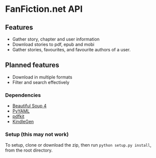 # FanFiction.net API

## Features
* Gather story, chapter and user information
* Download stories to pdf, epub and mobi
* Gather stories, favourites, and favourite authors of a user.

## Planned features
* Download in multiple formats
* Filter and search effectively

### Dependencies
* [Beautiful Soup 4](http://www.crummy.com/software/BeautifulSoup/)
* [PyYAML](http://pyyaml.org/wiki/PyYAMLDocumentation)
* [pdfkit](https://pypi.python.org/pypi/pdfkit)
* [KindleGen](http://www.amazon.com/gp/feature.html?docId=1000765211)

### Setup (this may not work)
To setup, clone or download the zip, then run `python setup.py install`, from the root directory.

